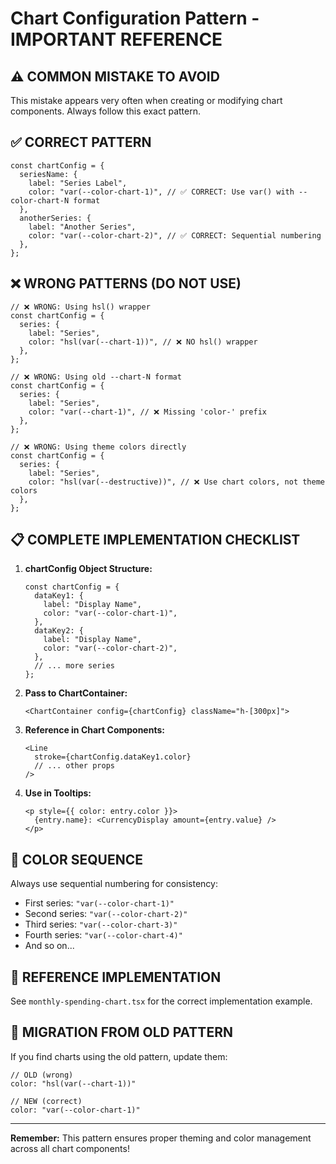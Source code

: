# Chart Configuration Pattern - IMPORTANT REFERENCE

## ⚠️ COMMON MISTAKE TO AVOID

This mistake appears very often when creating or modifying chart components. Always follow this exact pattern.

## ✅ CORRECT PATTERN

```tsx
const chartConfig = {
  seriesName: {
    label: "Series Label",
    color: "var(--color-chart-1)", // ✅ CORRECT: Use var() with --color-chart-N format
  },
  anotherSeries: {
    label: "Another Series",
    color: "var(--color-chart-2)", // ✅ CORRECT: Sequential numbering
  },
};
```

## ❌ WRONG PATTERNS (DO NOT USE)

```tsx
// ❌ WRONG: Using hsl() wrapper
const chartConfig = {
  series: {
    label: "Series",
    color: "hsl(var(--chart-1))", // ❌ NO hsl() wrapper
  },
};

// ❌ WRONG: Using old --chart-N format
const chartConfig = {
  series: {
    label: "Series", 
    color: "var(--chart-1)", // ❌ Missing 'color-' prefix
  },
};

// ❌ WRONG: Using theme colors directly
const chartConfig = {
  series: {
    label: "Series",
    color: "hsl(var(--destructive))", // ❌ Use chart colors, not theme colors
  },
};
```

## 📋 COMPLETE IMPLEMENTATION CHECKLIST

1. **chartConfig Object Structure:**
   ```tsx
   const chartConfig = {
     dataKey1: {
       label: "Display Name",
       color: "var(--color-chart-1)",
     },
     dataKey2: {
       label: "Display Name",
       color: "var(--color-chart-2)",
     },
     // ... more series
   };
   ```

2. **Pass to ChartContainer:**
   ```tsx
   <ChartContainer config={chartConfig} className="h-[300px]">
   ```

3. **Reference in Chart Components:**
   ```tsx
   <Line
     stroke={chartConfig.dataKey1.color}
     // ... other props
   />
   ```

4. **Use in Tooltips:**
   ```tsx
   <p style={{ color: entry.color }}>
     {entry.name}: <CurrencyDisplay amount={entry.value} />
   </p>
   ```

## 🎨 COLOR SEQUENCE

Always use sequential numbering for consistency:
- First series: `"var(--color-chart-1)"`
- Second series: `"var(--color-chart-2)"`
- Third series: `"var(--color-chart-3)"`
- Fourth series: `"var(--color-chart-4)"`
- And so on...

## 📁 REFERENCE IMPLEMENTATION

See `monthly-spending-chart.tsx` for the correct implementation example.

## 🔄 MIGRATION FROM OLD PATTERN

If you find charts using the old pattern, update them:

```tsx
// OLD (wrong)
color: "hsl(var(--chart-1))"

// NEW (correct)
color: "var(--color-chart-1)"
```

---

**Remember:** This pattern ensures proper theming and color management across all chart components!
